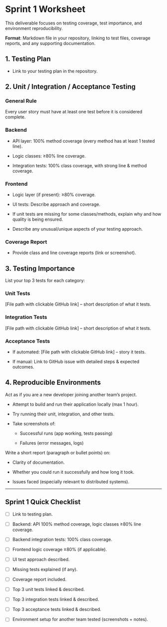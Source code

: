 # Sprint 1 Worksheet

This deliverable focuses on testing coverage, test importance, and environment reproducibility.

**Format**: Markdown file in your repository, linking to test files, coverage reports, and any supporting documentation.

## 1. Testing Plan

- Link to your testing plan in the repository.

## 2. Unit / Integration / Acceptance Testing

### General Rule

Every user story must have at least one test before it is considered complete.

### Backend

- API layer: 100% method coverage (every method has at least 1 tested line).

- Logic classes: ≥80% line coverage.

- Integration tests: 100% class coverage, with strong line & method coverage.

### Frontend

- Logic layer (if present): ≥80% coverage.

- UI tests: Describe approach and coverage.

- If unit tests are missing for some classes/methods, explain why and how quality is being ensured.

- Describe any unusual/unique aspects of your testing approach.

### Coverage Report

- Provide class and line coverage reports (link or screenshot).

## 3. Testing Importance

List your top 3 tests for each category:

### Unit Tests

[File path with clickable GitHub link] – short description of what it tests.

### Integration Tests

[File path with clickable GitHub link] – short description of what it tests.

### Acceptance Tests

- If automated: [File path with clickable GitHub link] – story it tests.

- If manual: Link to GitHub issue with detailed steps & expected outcomes.

## 4. Reproducible Environments

Act as if you are a new developer joining another team’s project.

- Attempt to build and run their application locally (max 1 hour).

- Try running their unit, integration, and other tests.

- Take screenshots of:

  - Successful runs (app working, tests passing)

  - Failures (error messages, logs)

Write a short report (paragraph or bullet points) on:

- Clarity of documentation.

- Whether you could run it successfully and how long it took.

- Issues faced (especially relevant to distributed systems).

---

## Sprint 1 Quick Checklist

- [ ] Link to testing plan.

- [ ] Backend: API 100% method coverage, logic classes ≥80% line coverage.

- [ ] Backend integration tests: 100% class coverage.

- [ ] Frontend logic coverage ≥80% (if applicable).

- [ ] UI test approach described.

- [ ] Missing tests explained (if any).

- [ ] Coverage report included.

- [ ] Top 3 unit tests linked & described.

- [ ] Top 3 integration tests linked & described.

- [ ] Top 3 acceptance tests linked & described.

- [ ] Environment setup for another team tested (screenshots + notes).
